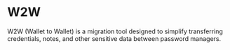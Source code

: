 # W2W
W2W (Wallet to Wallet) is a migration tool designed to simplify transferring credentials, notes, and other sensitive data between password managers.
